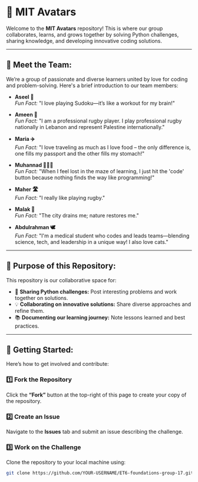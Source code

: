 # 🐍 MIT Avatars

Welcome to the **MIT Avatars** repository! This is where our group collaborates, learns, and grows together by solving Python challenges, sharing knowledge, and developing innovative coding solutions.

---

## 👥 Meet the Team:

We’re a group of passionate and diverse learners united by love for coding and problem-solving. Here's a brief introduction to our team members:

- **Aseel 🎯**  
  *Fun Fact:* "I love playing Sudoku—it’s like a workout for my brain!"

- **Ameen 🏉**  
  *Fun Fact:* "I am a professional rugby player. I play professional rugby nationally in Lebanon and represent Palestine internationally."

- **Maria ✈️**  
  *Fun Fact:* "I love traveling as much as I love food – the only difference is, one fills my passport and the other fills my stomach!"

- **Muhannad 🧑🏻‍💻**  
  *Fun Fact:* "When I feel lost in the maze of learning, I just hit the 'code' button because nothing finds the way like programming!"

- **Maher 🛣️**  
  *Fun Fact:* "I really like playing rugby."

- **Malak 🌳**  
  *Fun Fact:* "The city drains me; nature restores me."

- **Abdulrahman 🕊**  
  *Fun Fact:* "I'm a medical student who codes and leads teams—blending science, tech, and leadership in a unique way! I also love cats."

---

## 📌 Purpose of this Repository:

This repository is our collaborative space for:

- 📝 **Sharing Python challenges:** Post interesting problems and work together on solutions.  
- 💡 **Collaborating on innovative solutions:** Share diverse approaches and refine them.  
- 📚 **Documenting our learning journey:** Note lessons learned and best practices.

---

## 🚀 Getting Started:

Here’s how to get involved and contribute:

### 1️⃣ Fork the Repository  
Click the **“Fork”** button at the top-right of this page to create your copy of the repository.

### 2️⃣ Create an Issue  
Navigate to the **Issues** tab and submit an issue describing the challenge.

### 3️⃣ Work on the Challenge  
Clone the repository to your local machine using:

```bash
git clone https://github.com/YOUR-USERNAME/ET6-foundations-group-17.git
